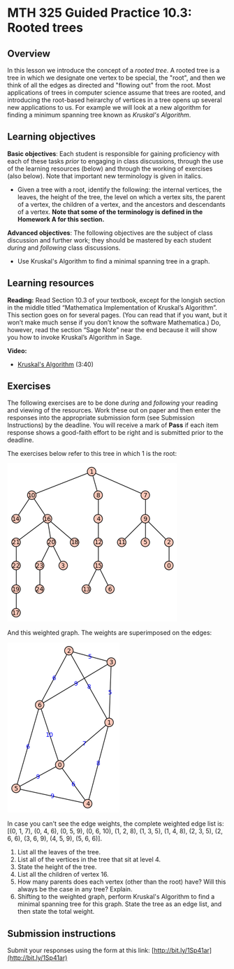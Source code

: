 # MTH 325 Guided Practice 10.3: Rooted trees

## Overview

In this lesson we introduce the concept of a _rooted tree_. A rooted tree is a tree in which we designate one vertex to be special, the "root", and then we think of all the edges as directed and "flowing out" from the root. Most applications of trees in computer science assume that trees are rooted, and introducing the root-based heirarchy of vertices in a tree opens up several new applications to us. For example we will look at a new algorithm for finding a minimum spanning tree known as _Kruskal's Algorithm_. 

## Learning objectives

__Basic objectives__: Each student is responsible for gaining proficiency with each of these tasks _prior_ to engaging in class discussions, through the use of the learning resources (below) and through the working of exercises (also below). Note that important new terminology is given in italics. 

+ Given a tree with a root, identify the following: the internal vertices, the leaves, the height of the tree, the level on which a vertex sits, the parent of a vertex, the children of a vertex, and the ancestors and descendants of a vertex. __Note that some of the terminology is defined in the Homework A for this section.__

__Advanced objectives__: The following objectives are the subject of class discussion and further work; they should be mastered by each student _during_ and _following_ class discussions. 

+ Use Kruskal's Algorithm to find a minimal spanning tree in a graph.  

## Learning resources 

__Reading:__ Read Section 10.3 of your textbook, except for the longish section in the middle titled “Mathematica Implementation of Kruskal’s Algorithm”. This section goes on for several pages. (You can read that if you want, but it won’t make much sense if you don’t know the software Mathematica.) Do, however, read the section “Sage Note” near the end because it will show you how to invoke Kruskal’s Algorithm in Sage.

__Video:__ 

+ [Kruskal's Algorithm](https://www.youtube.com/watch?v=wR6JTtAmSWI) (3:40) 
 
## Exercises

The following exercises are to be done _during_ and _following_ your reading and viewing of the resources. Work these out on paper and then enter the responses into the appropriate submission form (see Submission Instructions) by the deadline. You will receive a mark of __Pass__ if each item response shows a good-faith effort to be right and is submitted prior to the deadline. 

The exercises below refer to this tree in which 1 is the root:

<img src="gp103tree.png">

And this weighted graph. The weights are superimposed on the edges: 

<img src="prim.png">

In case you can't see the edge weights, the complete weighted edge list is: [(0, 1, 7), (0, 4, 6), (0, 5, 9), (0, 6, 10), (1, 2, 8), (1, 3, 5), (1, 4, 8), (2, 3, 5), (2, 6, 6), (3, 6, 9), (4, 5, 9), (5, 6, 6)]. 

1. List all the leaves of the tree. 
2. List all of the vertices in the tree that sit at level 4. 
3. State the height of the tree. 
4. List all the children of vertex 16. 
5. How many parents does each vertex (other than the root) have? Will this always be the case in any tree? Explain. 
5. Shifting to the weighted graph, perform Kruskal's Algorithm to find a minimal spanning tree for this graph. State the tree as an edge list, and then state the total weight. 

## Submission instructions

Submit your responses using the form at this link: [http://bit.ly/1Sp41ar](http://bit.ly/1Sp41ar)